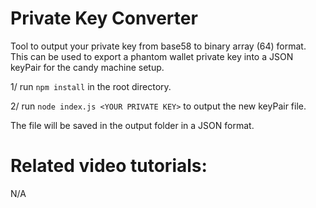 # Private Key Converter
Tool to output your private key from base58 to binary array (64) format.
This can be used to export a phantom wallet private key into a JSON keyPair for the candy machine setup.

1/ run `npm install` in the root directory.

2/ run `node index.js <YOUR PRIVATE KEY>` to output the new keyPair file.

The file will be saved in the output folder in a JSON format.

# Related video tutorials:
N/A